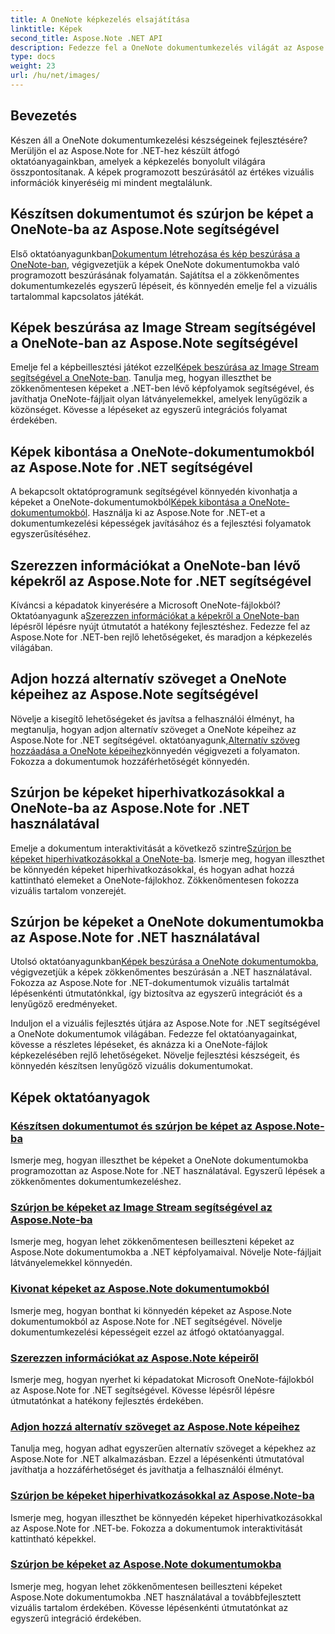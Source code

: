 ```yaml
---
title: A OneNote képkezelés elsajátítása
linktitle: Képek
second_title: Aspose.Note .NET API
description: Fedezze fel a OneNote dokumentumkezelés világát az Aspose.Note for .NET oktatóanyagaival a zökkenőmentes képkezelésről. Emelje fel vizuális tartalmát könnyedén.
type: docs
weight: 23
url: /hu/net/images/
---
```

## Bevezetés

Készen áll a OneNote dokumentumkezelési készségeinek fejlesztésére? Merüljön el az Aspose.Note for .NET-hez készült átfogó oktatóanyagainkban, amelyek a képkezelés bonyolult világára összpontosítanak. A képek programozott beszúrásától az értékes vizuális információk kinyeréséig mi mindent megtalálunk.

## Készítsen dokumentumot és szúrjon be képet a OneNote-ba az Aspose.Note segítségével
 Első oktatóanyagunkban[Dokumentum létrehozása és kép beszúrása a OneNote-ban](./build-doc-insert-image/), végigvezetjük a képek OneNote dokumentumokba való programozott beszúrásának folyamatán. Sajátítsa el a zökkenőmentes dokumentumkezelés egyszerű lépéseit, és könnyedén emelje fel a vizuális tartalommal kapcsolatos játékát.

## Képek beszúrása az Image Stream segítségével a OneNote-ban az Aspose.Note segítségével
 Emelje fel a képbeillesztési játékot ezzel[Képek beszúrása az Image Stream segítségével a OneNote-ban](./insert-image-using-image-stream/). Tanulja meg, hogyan illeszthet be zökkenőmentesen képeket a .NET-ben lévő képfolyamok segítségével, és javíthatja OneNote-fájljait olyan látványelemekkel, amelyek lenyűgözik a közönséget. Kövesse a lépéseket az egyszerű integrációs folyamat érdekében.

## Képek kibontása a OneNote-dokumentumokból az Aspose.Note for .NET segítségével
 A bekapcsolt oktatóprogramunk segítségével könnyedén kivonhatja a képeket a OneNote-dokumentumokból[Képek kibontása a OneNote-dokumentumokból](./extract-images/). Használja ki az Aspose.Note for .NET-et a dokumentumkezelési képességek javításához és a fejlesztési folyamatok egyszerűsítéséhez.

## Szerezzen információkat a OneNote-ban lévő képekről az Aspose.Note for .NET segítségével
 Kíváncsi a képadatok kinyerésére a Microsoft OneNote-fájlokból? Oktatóanyagunk a[Szerezzen információkat a képekről a OneNote-ban](./get-info-of-images/) lépésről lépésre nyújt útmutatót a hatékony fejlesztéshez. Fedezze fel az Aspose.Note for .NET-ben rejlő lehetőségeket, és maradjon a képkezelés világában.

## Adjon hozzá alternatív szöveget a OneNote képeihez az Aspose.Note segítségével
 Növelje a kisegítő lehetőségeket és javítsa a felhasználói élményt, ha megtanulja, hogyan adjon alternatív szöveget a OneNote képeihez az Aspose.Note for .NET segítségével. oktatóanyagunk,[Alternatív szöveg hozzáadása a OneNote képeihez](./image-alternative-text/)könnyedén végigvezeti a folyamaton. Fokozza a dokumentumok hozzáférhetőségét könnyedén.

## Szúrjon be képeket hiperhivatkozásokkal a OneNote-ba az Aspose.Note for .NET használatával
 Emelje a dokumentum interaktivitását a következő szintre[Szúrjon be képeket hiperhivatkozásokkal a OneNote-ba](./insert-image-hyperlink/). Ismerje meg, hogyan illeszthet be könnyedén képeket hiperhivatkozásokkal, és hogyan adhat hozzá kattintható elemeket a OneNote-fájlokhoz. Zökkenőmentesen fokozza vizuális tartalom vonzerejét.

## Szúrjon be képeket a OneNote dokumentumokba az Aspose.Note for .NET használatával
 Utolsó oktatóanyagunkban[Képek beszúrása a OneNote dokumentumokba](./insert-images/), végigvezetjük a képek zökkenőmentes beszúrásán a .NET használatával. Fokozza az Aspose.Note for .NET-dokumentumok vizuális tartalmát lépésenkénti útmutatónkkal, így biztosítva az egyszerű integrációt és a lenyűgöző eredményeket.

Induljon el a vizuális fejlesztés útjára az Aspose.Note for .NET segítségével a OneNote dokumentumok világában. Fedezze fel oktatóanyagainkat, kövesse a részletes lépéseket, és aknázza ki a OneNote-fájlok képkezelésében rejlő lehetőségeket. Növelje fejlesztési készségeit, és könnyedén készítsen lenyűgöző vizuális dokumentumokat.
## Képek oktatóanyagok
### [Készítsen dokumentumot és szúrjon be képet az Aspose.Note-ba](./build-doc-insert-image/)
Ismerje meg, hogyan illeszthet be képeket a OneNote dokumentumokba programozottan az Aspose.Note for .NET használatával. Egyszerű lépések a zökkenőmentes dokumentumkezeléshez.
### [Szúrjon be képeket az Image Stream segítségével az Aspose.Note-ba](./insert-image-using-image-stream/)
Ismerje meg, hogyan lehet zökkenőmentesen beilleszteni képeket az Aspose.Note dokumentumokba a .NET képfolyamaival. Növelje Note-fájljait látványelemekkel könnyedén.
### [Kivonat képeket az Aspose.Note dokumentumokból](./extract-images/)
Ismerje meg, hogyan bonthat ki könnyedén képeket az Aspose.Note dokumentumokból az Aspose.Note for .NET segítségével. Növelje dokumentumkezelési képességeit ezzel az átfogó oktatóanyaggal.
### [Szerezzen információkat az Aspose.Note képeiről](./get-info-of-images/)
Ismerje meg, hogyan nyerhet ki képadatokat Microsoft OneNote-fájlokból az Aspose.Note for .NET segítségével. Kövesse lépésről lépésre útmutatónkat a hatékony fejlesztés érdekében.
### [Adjon hozzá alternatív szöveget az Aspose.Note képeihez](./image-alternative-text/)
Tanulja meg, hogyan adhat egyszerűen alternatív szöveget a képekhez az Aspose.Note for .NET alkalmazásban. Ezzel a lépésenkénti útmutatóval javíthatja a hozzáférhetőséget és javíthatja a felhasználói élményt.
### [Szúrjon be képeket hiperhivatkozásokkal az Aspose.Note-ba](./insert-image-hyperlink/)
Ismerje meg, hogyan illeszthet be könnyedén képeket hiperhivatkozásokkal az Aspose.Note for .NET-be. Fokozza a dokumentumok interaktivitását kattintható képekkel.
### [Szúrjon be képeket az Aspose.Note dokumentumokba](./insert-images/)
Ismerje meg, hogyan lehet zökkenőmentesen beilleszteni képeket Aspose.Note dokumentumokba .NET használatával a továbbfejlesztett vizuális tartalom érdekében. Kövesse lépésenkénti útmutatónkat az egyszerű integráció érdekében.